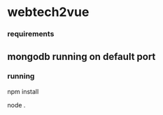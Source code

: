 # webtech2vue

### requirements
mongodb running on default port
---
### running
npm install

node .
